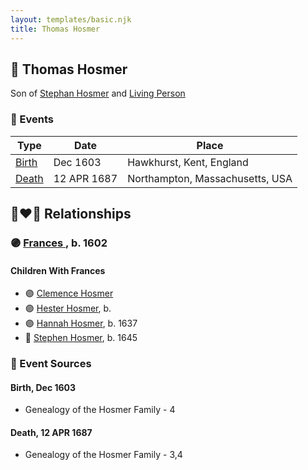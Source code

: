 ```yaml
---
layout: templates/basic.njk
title: Thomas Hosmer
---
```

## 🔵 Thomas Hosmer

Son of [Stephan Hosmer](/people/8/8785716) and [Living Person](/people/7/77992256)

### 📆 Events

Type | Date | Place
------ | ------ | ------
[Birth](#event-fa49c4cd-4f2f-4dd1-a790-27be417e333a) | Dec 1603 | Hawkhurst, Kent, England
[Death](#event-8607b709-9dec-41db-ad08-a68f82cbd79e) | 12 APR 1687 | Northampton, Massachusetts, USA

## 👩‍❤️‍👨 Relationships

### 🟣 [Frances ](/people/1/15178620), b. 1602

#### Children With Frances
* 🟣 [Clemence Hosmer](/people/3/36338636)
* 🟣 [Hester Hosmer](/people/8/80112068), b.
* 🟣 [Hannah Hosmer](/people/7/74814464), b. 1637
* 🔵 [Stephen Hosmer](/people/5/53717358), b. 1645
### 📰 Event Sources

#### <a id="event-fa49c4cd-4f2f-4dd1-a790-27be417e333a"></a> Birth, Dec 1603
* Genealogy of the Hosmer Family  - 4

#### <a id="event-8607b709-9dec-41db-ad08-a68f82cbd79e"></a> Death, 12 APR 1687
* Genealogy of the Hosmer Family  - 3,4